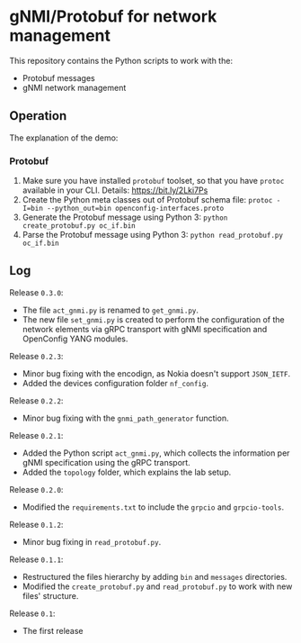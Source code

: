 # gNMI/Protobuf for network management
This repository contains the Python scripts to work with the:
- Protobuf messages
- gNMI network management

## Operation
The explanation of the demo:

### Protobuf
1. Make sure you have installed `protobuf` toolset, so that you have `protoc` available in your CLI. Details: https://bit.ly/2Lki7Ps
2. Create the Python meta classes out of Protobuf schema file: `protoc -I=bin --python_out=bin openconfig-interfaces.proto`
3. Generate the Protobuf message using Python 3: `python create_protobuf.py oc_if.bin`
4. Parse the Protobuf message using Python 3: `python read_protobuf.py oc_if.bin`

## Log
Release `0.3.0`:
- The file `act_gnmi.py` is renamed to `get_gnmi.py`.
- The new file `set_gnmi.py` is created to perform the configuration of the network elements via gRPC transport with gNMI specification and OpenConfig YANG modules.

Release `0.2.3`:
- Minor bug fixing with the encodign, as Nokia doesn't support `JSON_IETF`.
- Added the devices configuration folder `nf_config`.

Release `0.2.2`:
- Minor bug fixing with the `gnmi_path_generator` function.

Release `0.2.1`:
- Added the Python script `act_gnmi.py`, which collects the information per gNMI specification using the gRPC transport.
- Added the `topology` folder, which explains the lab setup.

Release `0.2.0`:
- Modified the `requirements.txt` to include the `grpcio` and `grpcio-tools`.

Release `0.1.2`:
- Minor bug fixing in `read_protobuf.py`.

Release `0.1.1`:
- Restructured the files hierarchy by adding `bin` and `messages` directories.
- Modified the `create_protobuf.py` and `read_protobuf.py` to work with new files' structure.

Release `0.1`:
- The first release

